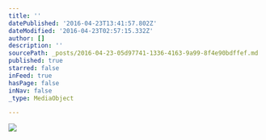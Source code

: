 ```yaml
---
title: ''
datePublished: '2016-04-23T13:41:57.802Z'
dateModified: '2016-04-23T02:57:15.332Z'
author: []
description: ''
sourcePath: _posts/2016-04-23-05d97741-1336-4163-9a99-8f4e90bdffef.md
published: true
starred: false
inFeed: true
hasPage: false
inNav: false
_type: MediaObject

---
```

![](https://the-grid-user-content.s3-us-west-2.amazonaws.com/3a3d553a-8476-4542-a6dc-8800ea6bcdd9.jpg)